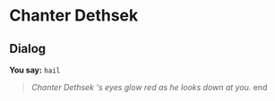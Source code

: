 # Chanter Dethsek


## Dialog

**You say:** `hail`



>*Chanter Dethsek 's eyes glow red as he looks down at you.*
end
